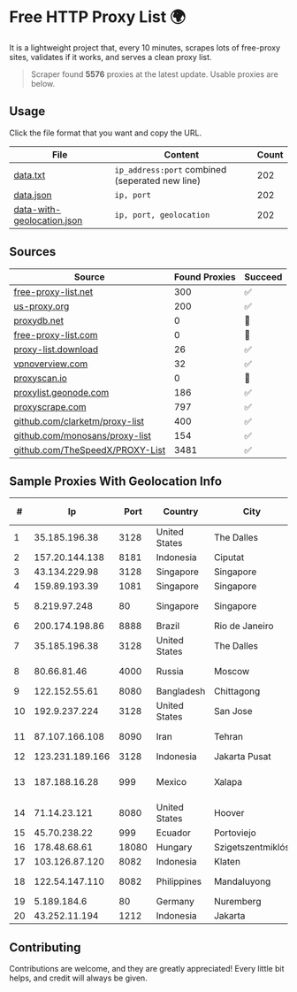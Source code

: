 
# Free HTTP Proxy List 🌍

It is a lightweight project that, every 10 minutes, scrapes lots of free-proxy sites, validates if it works, and serves a clean proxy list.


> Scraper found **5576** proxies at the latest update. Usable proxies are below.

## Usage

Click the file format that you want and copy the URL.


|File|Content|Count|
|----|-------|-----|
|[data.txt](https://raw.githubusercontent.com/themiralay/Proxy-List-World/master/data.txt)|`ip_address:port` combined (seperated new line)|202|
|[data.json](https://raw.githubusercontent.com/themiralay/Proxy-List-World/master/data.json)|`ip, port`|202|
|[data-with-geolocation.json](https://raw.githubusercontent.com/themiralay/Proxy-List-World/master/data-with-geolocation.json)|`ip, port, geolocation`|202|

## Sources

|Source|Found Proxies|Succeed|
|------|-------------|-------|
|[free-proxy-list.net](https://free-proxy-list.net)|300|✅|
|[us-proxy.org](https://www.us-proxy.org)|200|✅|
|[proxydb.net](http://proxydb.net)|0|🚫|
|[free-proxy-list.com](https://free-proxy-list.com/?page=&port=&type%5B%5D=http&type%5B%5D=https&up_time=0&search=Search)|0|🚫|
|[proxy-list.download](https://www.proxy-list.download/HTTP)|26|✅|
|[vpnoverview.com](https://vpnoverview.com/privacy/anonymous-browsing/free-proxy-servers)|32|✅|
|[proxyscan.io](https://www.proxyscan.io)|0|🚫|
|[proxylist.geonode.com](https://proxylist.geonode.com/api/proxy-list?limit=300&page=1&sort_by=lastChecked&sort_type=desc&protocols=http,https)|186|✅|
|[proxyscrape.com](https://api.proxyscrape.com/v2/?request=displayproxies&protocol=http&timeout=10000&country=all&ssl=all&anonymity=all)|797|✅|
|[github.com/clarketm/proxy-list](https://raw.githubusercontent.com/clarketm/proxy-list/master/proxy-list-raw.txt)|400|✅|
|[github.com/monosans/proxy-list](https://raw.githubusercontent.com/monosans/proxy-list/main/proxies/http.txt)|154|✅|
|[github.com/TheSpeedX/PROXY-List](https://raw.githubusercontent.com/TheSpeedX/PROXY-List/master/http.txt)|3481|✅|


## Sample Proxies With Geolocation Info

|#|Ip|Port|Country|City|Internet Service Provider|
|-|--|----|-------|----|-------------------------|
|1|35.185.196.38|3128|United States|The Dalles|Google LLC|
|2|157.20.144.138|8181|Indonesia|Ciputat|PT Lintas Network Solusi|
|3|43.134.229.98|3128|Singapore|Singapore|Aceville Pte.ltd|
|4|159.89.193.39|1081|Singapore|Singapore|DigitalOcean, LLC|
|5|8.219.97.248|80|Singapore|Singapore|Alibaba (US) Technology Co., Ltd.|
|6|200.174.198.86|8888|Brazil|Rio de Janeiro|Claro S.A|
|7|35.185.196.38|3128|United States|The Dalles|Google LLC|
|8|80.66.81.46|4000|Russia|Moscow|AZERTA.RU Hosting Solutions|
|9|122.152.55.61|8080|Bangladesh|Chittagong|Innovative Online Ltd|
|10|192.9.237.224|3128|United States|San Jose|Oracle Corporation|
|11|87.107.166.108|8090|Iran|Tehran|Dade Pardazi Mobinhost Co LTD|
|12|123.231.189.166|3128|Indonesia|Jakarta Pusat|LINTASARTA|
|13|187.188.16.28|999|Mexico|Xalapa|Total Play Telecomunicaciones SA De CV|
|14|71.14.23.121|8080|United States|Hoover|Spectrum|
|15|45.70.238.22|999|Ecuador|Portoviejo|Ufinet Panama S.A.|
|16|178.48.68.61|18080|Hungary|Szigetszentmiklós|UPC|
|17|103.126.87.120|8082|Indonesia|Klaten|BINTANGPERKASAORION|
|18|122.54.147.110|8082|Philippines|Mandaluyong|Philippine Long Distance Telephone Co.|
|19|5.189.184.6|80|Germany|Nuremberg|Contabo GmbH|
|20|43.252.11.194|1212|Indonesia|Jakarta|QUANTUMNET|



## Contributing

Contributions are welcome, and they are greatly appreciated! Every
little bit helps, and credit will always be given.

